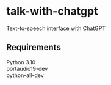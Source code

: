 # talk-with-chatgpt

Text-to-speech interface with ChatGPT

## Requirements

Python 3.10 <br>
portaudio19-dev <br>
python-all-dev <br>
